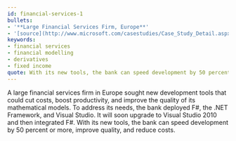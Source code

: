 ```yaml
---
id: financial-services-1
bullets:
- '**Large Financial Services Firm, Europe**'
- '[source](http://www.microsoft.com/casestudies/Case_Study_Detail.aspx?casestudyid=4000006794), [permalink](#financial-services-1)'
keywords:
- financial services
- financial modelling
- derivatives
- fixed income
quote: With its new tools, the bank can speed development by 50 percent or more, improve quality, and reduce costs.
---
```

A large financial services firm in Europe sought new development tools that could cut costs, boost productivity, 
        and improve the quality of its mathematical models. To address its needs, the bank deployed F#, the 
        .NET Framework, and Visual Studio. It will soon upgrade to Visual Studio 2010 and then integrated 
        F#. With its new tools, the bank can speed development by 50 percent or more, improve quality, and reduce costs.
    